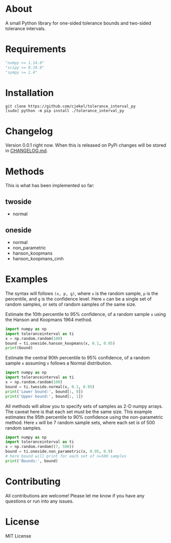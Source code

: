 # About

A small Python library for one-sided tolerance bounds and two-sided tolerance intervals.

# Requirements

```Python
"numpy >= 1.14.0"
"scipy >= 0.19.0"
"sympy >= 1.4"
```
# Installation

```
git clone https://github.com/cjekel/tolerance_interval_py
[sudo] python -m pip install ./tolerance_interval_py
```

# Changelog

Version 0.0.1 right now. When this is released on PyPi changes will be stored in [CHANGELOG.md](CHANGELOG.md).

# Methods

This is what has been implemented so far:

## twoside

- normal

## oneside

- normal
- non_parametric
- hanson_koopmans
- hanson_koopmans_cmh

# Examples

The syntax will follows ```(x, p, g)```, where ```x``` is the random sample, ```p``` is the percentile, and ```g``` is the confidence level. Here ```x``` can be a single set of random samples, or sets of random samples of the same size.

Estimate the 10th percentile to 95% confidence, of a random sample ```x``` using the Hanson and Koopmans 1964 method.

```python
import numpy as np
import toleranceinterval as ti
x = np.random.random(100)
bound = ti.oneside.hanson_koopmans(x, 0.1, 0.95)
print(bound)
```

Estimate the central 90th percentile to 95% confidence, of a random sample ```x``` assuming ```x``` follows a Normal distribution.

```python
import numpy as np
import toleranceinterval as ti
x = np.random.random(100)
bound = ti.twoside.normal(x, 0.1, 0.95)
print('Lower bound:', bound[:, 0])
print('Upper bound:', bound[:, 1])
```

All methods will allow you to specify sets of samples as 2-D numpy arrays. The caveat here is that each set must be the same size. This example estimates the 95th percentile to 90% confidence using the non-parametric method. Here ```x``` will be 7 random sample sets, where each set is of 500 random samples.

```python
import numpy as np
import toleranceinterval as ti
x = np.random.random((7, 500))
bound = ti.oneside.non_parametric(x, 0.95, 0.9)
# here bound will print for each set of n=500 samples 
print('Bounds:', bound)
```

# Contributing

All contributions are welcome! Please let me know if you have any questions or run into any issues.

# License

MIT License

